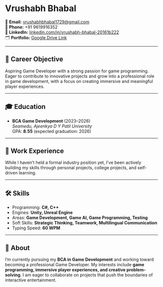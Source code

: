 # Vrushabh Bhabal

📧 **Email:** [vrushabhbhabal1729@gmail.com](mailto:vrushabhbhabal1729@gmail.com)  
📱 **Phone:** +91 9619916352  
🔗 **LinkedIn:** [linkedin.com/in/vrushabh-bhabal-20161b222](https://www.linkedin.com/in/vrushabh-bhabal-20161b222)  
🗂 **Portfolio:** [Google Drive Link](https://drive.google.com/drive/folders/1Khy7pIoJWLC3W6NXjNqK0PwsYKc6awA9?usp=drive_link)

---

## 🎯 Career Objective
Aspiring Game Developer with a strong passion for game programming. Eager to contribute to innovative projects and grow into a professional role in game development, with a focus on creating immersive and meaningful player experiences.

---

## 🎓 Education
- **BCA Game Development** (2023–2026)  
  *Seamedu, Ajeenkya D Y Patil University*  
  GPA: **8.55** (expected graduation: 2026)

---

## 💼 Work Experience
While I haven’t held a formal industry position yet, I’ve been actively building my skills through personal projects, college projects, and self-driven learning.

---

## 🛠 Skills
- Programming: **C#, C++**
- Engines: **Unity, Unreal Engine**
- Areas: **Game Development, Game AI, Game Programming, Testing**
- Soft Skills: **Strategic Thinking, Teamwork, Multilingual Communication**
- Typing Speed: **60 WPM**

---

## 📌 About
I’m currently pursuing my **BCA in Game Development** and working toward becoming a professional Game Developer. My interests include **game programming, immersive player experiences, and creative problem-solving**. I am eager to collaborate on projects that push the boundaries of interactive entertainment.
